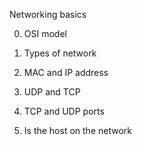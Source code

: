 Networking basics

0. OSI model

1. Types of network

2. MAC and IP address

3. UDP and TCP

4. TCP and UDP ports

5. Is the host on the network


